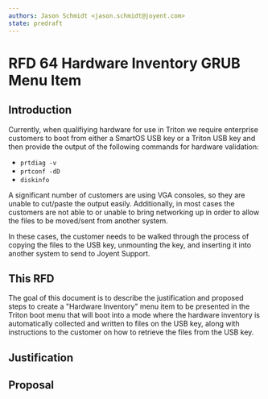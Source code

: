 ```yaml
---
authors: Jason Schmidt <jason.schmidt@joyent.com>
state: predraft
---
```


<!--
    This Source Code Form is subject to the terms of the Mozilla Public
    License, v. 2.0. If a copy of the MPL was not distributed with this
    file, You can obtain one at http://mozilla.org/MPL/2.0/.
-->

<!--
    Copyright 2016 Joyent
-->

# RFD 64 Hardware Inventory GRUB Menu Item

## Introduction

Currently, when qualifiying hardware for use in Triton we require enterprise customers
to boot from either a SmartOS USB key or a Triton USB key and then provide
the output of the following commands for hardware validation:

- `prtdiag -v`
- `prtconf -dD`
- `diskinfo`

A significant number of customers are using VGA consoles, so they are unable
to cut/paste the output easily. Additionally, in most cases the customers
are not able to or unable to bring networking up in order to allow the files
to be moved/sent from another system.

In these cases, the customer needs to be walked through the process of 
copying the files to the USB key, unmounting the key, and inserting it into 
another system to send to Joyent Support.

## This RFD

The goal of this document is to describe the justification and proposed steps
to create a "Hardware Inventory" menu item to be presented in the Triton boot
menu that will boot into a mode where the hardware inventory is automatically
collected and written to files on the USB key, along with instructions to the
customer on how to retrieve the files from the USB key.

## Justification


## Proposal


